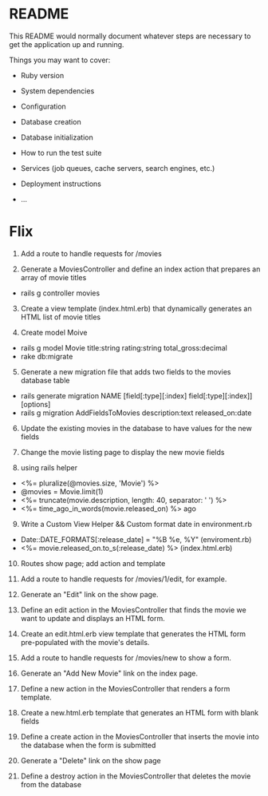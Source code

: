 # README

This README would normally document whatever steps are necessary to get the
application up and running.

Things you may want to cover:

* Ruby version

* System dependencies

* Configuration

* Database creation

* Database initialization

* How to run the test suite

* Services (job queues, cache servers, search engines, etc.)

* Deployment instructions

* ...
# Flix

1. Add a route to handle requests for /movies

2. Generate a MoviesController and define an index action that prepares an array of movie titles

  - rails g controller movies

3. Create a view template (index.html.erb) that dynamically generates an HTML list of movie titles

4. Create model Moive

  - rails g model Movie title:string rating:string total_gross:decimal
  - rake db:migrate

5. Generate a new migration file that adds two fields to the movies database table

  - rails generate migration NAME [field[:type][:index] field[:type][:index]] [options]
  - rails g migration AddFieldsToMovies description:text released_on:date

6. Update the existing movies in the database to have values for the new fields

7. Change the movie listing page to display the new movie fields

8. using rails helper
  - <%= pluralize(@movies.size, 'Movie') %>
  - @movies = Movie.limit(1)
  - <%= truncate(movie.description, length: 40, separator: ' ') %>
  - <%= time_ago_in_words(movie.released_on) %> ago
9. Write a Custom View Helper && Custom format date in environment.rb
  - Date::DATE_FORMATS[:release_date] = "%B %e, %Y" (enviroment.rb)
  - <%= movie.released_on.to_s(:release_date) %> (index.html.erb)

10. Routes show page; add action and template

11. Add a route to handle requests for /movies/1/edit, for example.

12. Generate an "Edit" link on the show page.

13. Define an edit action in the MoviesController that finds the movie we want to update and displays an HTML form.

14. Create an edit.html.erb view template that generates the HTML form pre-populated with the movie's details.

15. Add a route to handle requests for /movies/new to show a form.

16. Generate an "Add New Movie" link on the index page.

17. Define a new action in the MoviesController that renders a form template.

18. Create a new.html.erb template that generates an HTML form with blank fields

19. Define a create action in the MoviesController that inserts the movie into the database when the form is submitted

20. Generate a "Delete" link on the show page

21. Define a destroy action in the MoviesController that deletes the movie from the database
  